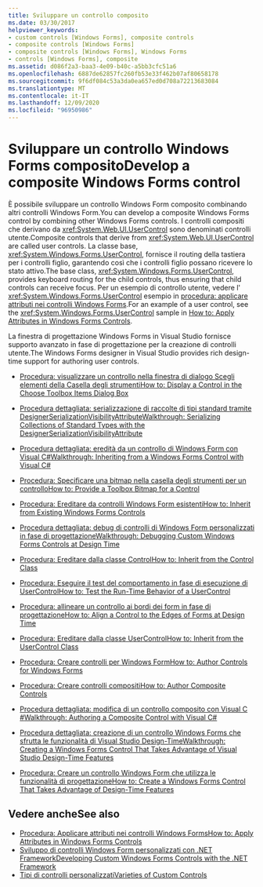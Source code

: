 ```yaml
---
title: Sviluppare un controllo composito
ms.date: 03/30/2017
helpviewer_keywords:
- custom controls [Windows Forms], composite controls
- composite controls [Windows Forms]
- composite controls [Windows Forms], Windows Forms
- controls [Windows Forms], composite
ms.assetid: d086f2a3-baa3-4e09-b40c-a5bb3cfc51a6
ms.openlocfilehash: 6887de62857fc260fb53e33f462b07af80658178
ms.sourcegitcommit: 9f6df084c53a3da0ea657ed0d708a72213683084
ms.translationtype: MT
ms.contentlocale: it-IT
ms.lasthandoff: 12/09/2020
ms.locfileid: "96950986"
---
```

# <a name="develop-a-composite-windows-forms-control"></a><span data-ttu-id="699e1-102">Sviluppare un controllo Windows Forms composito</span><span class="sxs-lookup"><span data-stu-id="699e1-102">Develop a composite Windows Forms control</span></span>

<span data-ttu-id="699e1-103">È possibile sviluppare un controllo Windows Form composito combinando altri controlli Windows Form.</span><span class="sxs-lookup"><span data-stu-id="699e1-103">You can develop a composite Windows Forms control by combining other Windows Forms controls.</span></span> <span data-ttu-id="699e1-104">I controlli compositi che derivano da <xref:System.Web.UI.UserControl> sono denominati controlli utente.</span><span class="sxs-lookup"><span data-stu-id="699e1-104">Composite controls that derive from <xref:System.Web.UI.UserControl> are called user controls.</span></span> <span data-ttu-id="699e1-105">La classe base, <xref:System.Windows.Forms.UserControl>, fornisce il routing della tastiera per i controlli figlio, garantendo così che i controlli figlio possano ricevere lo stato attivo.</span><span class="sxs-lookup"><span data-stu-id="699e1-105">The base class, <xref:System.Windows.Forms.UserControl>, provides keyboard routing for the child controls, thus ensuring that child controls can receive focus.</span></span> <span data-ttu-id="699e1-106">Per un esempio di controllo utente, vedere l' <xref:System.Windows.Forms.UserControl> esempio in [procedura: applicare attributi nei controlli Windows Forms](how-to-apply-attributes-in-windows-forms-controls.md).</span><span class="sxs-lookup"><span data-stu-id="699e1-106">For an example of a user control, see the <xref:System.Windows.Forms.UserControl> sample in [How to: Apply Attributes in Windows Forms Controls](how-to-apply-attributes-in-windows-forms-controls.md).</span></span>

<span data-ttu-id="699e1-107">La finestra di progettazione Windows Forms in Visual Studio fornisce supporto avanzato in fase di progettazione per la creazione di controlli utente.</span><span class="sxs-lookup"><span data-stu-id="699e1-107">The Windows Forms designer in Visual Studio provides rich design-time support for authoring user controls.</span></span>

- [<span data-ttu-id="699e1-108">Procedura: visualizzare un controllo nella finestra di dialogo Scegli elementi della Casella degli strumenti</span><span class="sxs-lookup"><span data-stu-id="699e1-108">How to: Display a Control in the Choose Toolbox Items Dialog Box</span></span>](how-to-display-a-control-in-the-choose-toolbox-items-dialog-box.md)

- [<span data-ttu-id="699e1-109">Procedura dettagliata: serializzazione di raccolte di tipi standard tramite DesignerSerializationVisibilityAttribute</span><span class="sxs-lookup"><span data-stu-id="699e1-109">Walkthrough: Serializing Collections of Standard Types with the DesignerSerializationVisibilityAttribute</span></span>](serializing-collections-designerserializationvisibilityattribute.md)

- [<span data-ttu-id="699e1-110">Procedura dettagliata: eredità da un controllo di Windows Form con Visual C#</span><span class="sxs-lookup"><span data-stu-id="699e1-110">Walkthrough: Inheriting from a Windows Forms Control with Visual C#</span></span>](walkthrough-inheriting-from-a-windows-forms-control-with-visual-csharp.md)

- [<span data-ttu-id="699e1-111">Procedura: Specificare una bitmap nella casella degli strumenti per un controllo</span><span class="sxs-lookup"><span data-stu-id="699e1-111">How to: Provide a Toolbox Bitmap for a Control</span></span>](how-to-provide-a-toolbox-bitmap-for-a-control.md)

- [<span data-ttu-id="699e1-112">Procedura: Ereditare da controlli Windows Form esistenti</span><span class="sxs-lookup"><span data-stu-id="699e1-112">How to: Inherit from Existing Windows Forms Controls</span></span>](how-to-inherit-from-existing-windows-forms-controls.md)

- [<span data-ttu-id="699e1-113">Procedura dettagliata: debug di controlli di Windows Form personalizzati in fase di progettazione</span><span class="sxs-lookup"><span data-stu-id="699e1-113">Walkthrough: Debugging Custom Windows Forms Controls at Design Time</span></span>](walkthrough-debugging-custom-windows-forms-controls-at-design-time.md)

- [<span data-ttu-id="699e1-114">Procedura: Ereditare dalla classe Control</span><span class="sxs-lookup"><span data-stu-id="699e1-114">How to: Inherit from the Control Class</span></span>](how-to-inherit-from-the-control-class.md)

- [<span data-ttu-id="699e1-115">Procedura: Eseguire il test del comportamento in fase di esecuzione di UserControl</span><span class="sxs-lookup"><span data-stu-id="699e1-115">How to: Test the Run-Time Behavior of a UserControl</span></span>](how-to-test-the-run-time-behavior-of-a-usercontrol.md)

- [<span data-ttu-id="699e1-116">Procedura: allineare un controllo ai bordi dei form in fase di progettazione</span><span class="sxs-lookup"><span data-stu-id="699e1-116">How to: Align a Control to the Edges of Forms at Design Time</span></span>](how-to-align-a-control-to-the-edges-of-forms-at-design-time.md)

- [<span data-ttu-id="699e1-117">Procedura: Ereditare dalla classe UserControl</span><span class="sxs-lookup"><span data-stu-id="699e1-117">How to: Inherit from the UserControl Class</span></span>](how-to-inherit-from-the-usercontrol-class.md)

- [<span data-ttu-id="699e1-118">Procedura: Creare controlli per Windows Form</span><span class="sxs-lookup"><span data-stu-id="699e1-118">How to: Author Controls for Windows Forms</span></span>](how-to-author-controls-for-windows-forms.md)

- [<span data-ttu-id="699e1-119">Procedura: Creare controlli compositi</span><span class="sxs-lookup"><span data-stu-id="699e1-119">How to: Author Composite Controls</span></span>](how-to-author-composite-controls.md)

- [<span data-ttu-id="699e1-120">Procedura dettagliata: modifica di un controllo composito con Visual C #</span><span class="sxs-lookup"><span data-stu-id="699e1-120">Walkthrough: Authoring a Composite Control with Visual C#</span></span>](walkthrough-authoring-a-composite-control-with-visual-csharp.md)

- [<span data-ttu-id="699e1-121">Procedura dettagliata: creazione di un controllo Windows Forms che sfrutta le funzionalità di Visual Studio Design-Time</span><span class="sxs-lookup"><span data-stu-id="699e1-121">Walkthrough: Creating a Windows Forms Control That Takes Advantage of Visual Studio Design-Time Features</span></span>](creating-a-wf-control-design-time-features.md)

- <span data-ttu-id="699e1-122">[Procedura: Creare un controllo Windows Form che utilizza le funzionalità di progettazione](/previous-versions/visualstudio/visual-studio-2013/307hck25(v=vs.120))</span><span class="sxs-lookup"><span data-stu-id="699e1-122">[How to: Create a Windows Forms Control That Takes Advantage of Design-Time Features](/previous-versions/visualstudio/visual-studio-2013/307hck25(v=vs.120))</span></span>

## <a name="see-also"></a><span data-ttu-id="699e1-123">Vedere anche</span><span class="sxs-lookup"><span data-stu-id="699e1-123">See also</span></span>

- [<span data-ttu-id="699e1-124">Procedura: Applicare attributi nei controlli Windows Forms</span><span class="sxs-lookup"><span data-stu-id="699e1-124">How to: Apply Attributes in Windows Forms Controls</span></span>](how-to-apply-attributes-in-windows-forms-controls.md)
- [<span data-ttu-id="699e1-125">Sviluppo di controlli Windows Form personalizzati con .NET Framework</span><span class="sxs-lookup"><span data-stu-id="699e1-125">Developing Custom Windows Forms Controls with the .NET Framework</span></span>](developing-custom-windows-forms-controls.md)
- [<span data-ttu-id="699e1-126">Tipi di controlli personalizzati</span><span class="sxs-lookup"><span data-stu-id="699e1-126">Varieties of Custom Controls</span></span>](varieties-of-custom-controls.md)
